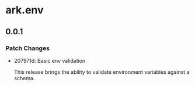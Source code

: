 # ark.env

## 0.0.1

### Patch Changes

- 207971d: Basic env validation

  This release brings the ability to validate environment variables against a schema.
